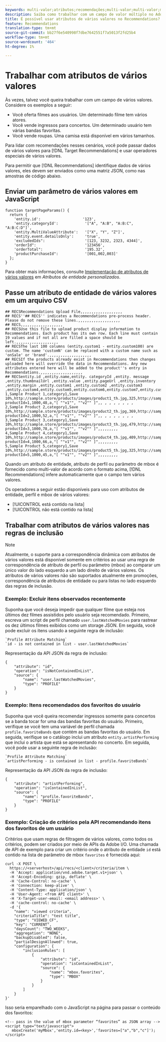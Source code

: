 ```yaml
---
keywords: multi-valor;atributos;recomendações;multi-valor;multi-valor;multi-valor;multi-valor
description: Saiba como trabalhar com um campo de valor múltiplo no Adobe Target Recommendations usando operadores especiais de valor múltiplo, por exemplo, ao recomendar filmes com vários atores.
title: É possível usar atributos de vários valores no Recommendations?
feature: Recommendations
translation-type: tm+mt
source-git-commit: bb27f6e540998f7dbe7642551f7a5013f2fd25b4
workflow-type: tm+mt
source-wordcount: '464'
ht-degree: 1%

---
```



# Trabalhar com atributos de vários valores

Às vezes, talvez você queira trabalhar com um campo de vários valores. Considere os exemplos a seguir:

* Você oferta filmes aos usuários. Um determinado filme tem vários atores.
* Você vende ingressos para concertos. Um determinado usuário tem várias bandas favoritas.
* Você vende roupas. Uma camisa está disponível em vários tamanhos.

Para lidar com recomendações nesses cenários, você pode passar dados de vários valores para [!DNL Target Recommendations] e usar operadores especiais de vários valores.

Para permitir que [!DNL Recommendations] identifique dados de vários valores, eles devem ser enviados como uma matriz JSON, como nas amostras de código abaixo.

## Enviar um parâmetro de vários valores em JavaScript

```
function targetPageParams() { 
  return { 
    'entity.id':                   '123', 
    'entity.categoryId':            '["A", "A:B", "A:B:C", "A:B:C:D"]',        
    'entity.MultiValueAttribute':   '["X", "Y", "Z"]', 
    'entity.event.detailsOnly':     'true', 
    'excludedIds":                  '[123, 3232, 2323, 4344]', 
    'orderId":                      '123456', 
    'orderTotal":                   '195.32', 
    'productPurchaseId":            '[001,002,003]' 
  }; 
}
```

Para obter mais informações, consulte [Implementação de atributos de vários valores](/help/c-recommendations/c-products/custom-entity-attributes.md#section_80FEFE49E8AF415D99B739AA3CBA2A14) em *Atributos de entidade personalizados*.

## Passe um atributo de entidade de vários valores em um arquivo CSV

```
## RECSRecommendations Upload File,,,,,,,,,,,,,,,,,,,
## RECS''## RECS'' indicates a Recommendations pre-process header. Please do not remove these lines.,,,,,,,,,,,,,,,,,,,
## RECS,,,,,,,,,,,,,,,,,,,
## RECSUse this file to upload product display information to Recommendations. Each product has its own row. Each line must contain 19 values and if not all are filled a space should be left.,,,,,,,,,,,,,,,,,,,
## RECSThe last 100 columns (entity.custom1 - entity.custom100) are custom. The name 'customN' can be replaced with a custom name such as 'onSale' or 'brand'.,,,,,,,,,,,,,,,,,,,
## RECSIf the products already exist in Recommendations then changes uploaded here will override the data in Recommendations. Any new attributes entered here will be added to the product''s entry in Recommendations.,,,,,,,,,,,,,,,,,,,
## RECSentity.id ,entity.name,entity. categoryId ,entity. message ,entity.thumbnailUrl ,entity.value ,entity.pageUrl ,entity.inventory ,entity.margin ,entity.custom1 ,entity.custom2 ,entity.custom3 ,entity.custom4,entity.custom5,entity.custom6,entity.custom7,entity.custom8,entity.custom9,entity.custom10,
1,Sample Product 1,category1,Save 10%,http://sample.store/products/images/product1_th.jpg,325,http://sample.store/products/product_detail.jsp?productId=1,1000,48,a,"[ ""v1"", ""v2"" ]",, , , , , , , ,
2,Sample Product 2,category1,Save 10%,http://sample.store/products/images/product2_th.jpg,369,http://sample.store/products/product_detail.jsp?productId=2,1000,52,a,"[ ""v1"", ""v2"" ]",, , , , , , , ,
3,Sample Product 3,category1,Save 10%,http://sample.store/products/images/product3_th.jpg,479,http://sample.store/products/product_detail.jsp?productId=3,1000,78,a,"[ ""v1"", ""v2"" ]",,,,,,,,,
4,Sample Product 4,category1,Save 10%,http://sample.store/products/images/product4_th.jpg,409,http://sample.store/products/product_detail.jsp?productId=4,1000,66,a,"[ ""v1"", ""v2"" ]",,,,,,,,,
5,Sample Product 5,category1,Save 10%,http://sample.store/products/images/product5_th.jpg,325,http://sample.store/products/product_detail.jsp?productId=5,1000,45,a,"[ ""v1"", ""v2"" ]",,,,,,,,, 
```

Quando um atributo de entidade, atributo de perfil ou parâmetro de mbox é fornecido como multi-valor de acordo com o formato acima, [!DNL Recommendations] infere automaticamente que o campo tem vários valores.

Os operadores a seguir estão disponíveis para uso com atributos de entidade, perfil e mbox de vários valores:

* [!UICONTROL está contido na lista]
* [!UICONTROL não está contido na lista]

## Trabalhar com atributos de vários valores nas regras de inclusão

>[!NOTE]
>
>Atualmente, o suporte para a correspondência dinâmica com atributos de vários valores está disponível somente em critérios ao usar uma regra de correspondência de atributo de perfil ou parâmetro (mbox) ao comparar um único valor do lado esquerdo a um lado direito de vários valores. Os atributos de vários valores não são suportados atualmente em promoções, correspondência de atributos de entidade ou para listas no lado esquerdo das regras de inclusão.

### Exemplo: Excluir itens observados recentemente

Suponha que você deseja impedir que qualquer filme que esteja nos últimos dez filmes assistidos pelo usuário seja recomendado. Primeiro, escreva um script de perfil chamado `user.lastWatchedMovies` para rastrear os dez últimos filmes exibidos como um storage JSON. Em seguida, você pode excluir os itens usando a seguinte regra de inclusão:

```
`Profile Attribute Matching`
`id - is not contained in list - user.lastWatchedMovies`
```

Representação da API JSON da regra de inclusão:

```
{
    "attribute": "id",
    "operation": "isNotContainedInList",
    "source": {
        "name": "user.lastWatchedMovies",
        "type": "PROFILE"
    }
} 
```

### Exemplo: Itens recomendados dos favoritos do usuário

Suponha que você queira recomendar ingressos somente para concertos se a banda tocar for uma das bandas favoritas do usuário. Primeiro, verifique se você tem uma variável de perfil chamada `profile.favoriteBands` que contém as bandas favoritas do usuário. Em seguida, verifique se o catálogo inclui um atributo `entity.artistPerforming` que inclui o artista que está se apresentando no concerto. Em seguida, você pode usar a seguinte regra de inclusão:

```
`Profile Attribute Matching`
`artistPerforming - is contained in list - profile.favoriteBands`
```

Representação da API JSON da regra de inclusão:

```
{
    "attribute": "artistPerforming",
    "operation": "isContainedInList",
    "source": {
        "name": "profile.favoriteBands",
        "type": "PROFILE"
    }
}
```

### Exemplo: Criação de critérios pela API recomendando itens dos favoritos de um usuário

Critérios que usam regras de filtragem de vários valores, como todos os critérios, podem ser criados por meio de APIs da Adobe I/O. Uma chamada de API de exemplo para criar um critério onde o atributo de entidade `id` está contido na lista de parâmetro de mbox `favorites` é fornecida aqui:

```
curl -X POST \
  https://<serverhost>/api/recs/<client>/criteria/item \
  -H 'Accept: application/vnd.adobe.target.v1+json' \
  -H 'Accept-Encoding: gzip, deflate' \
  -H 'Cache-Control: no-cache' \
  -H 'Connection: keep-alive' \
  -H 'Content-Type: application/json' \
  -H 'User-Agent: <from API client>' \
  -H 'X-Target-user-email: <email address>' \
  -H 'cache-control: no-cache' \
  -d '{
    "name": "viewed criteria",
    "criteriaTitle": "test title",
    "type": "VIEWED_CF",
    "key": "CURRENT",
    "daysCount": "TWO_WEEKS",
    "aggregation": "NONE",
    "backupDisabled": false,
    "partialDesignAllowed": true,
    "configuration": {
        "inclusionRules": [
            {
                "attribute": "id",
                "operation": "isContainedInList",
                "source": {
                    "name": "mbox.favorites",
                    "type": "MBOX"
                }
            }
        ]
    }
}'
```

Isso seria emparelhado com o JavaScript na página para passar o conteúdo dos favoritos:

```
<!-- pass in the value of mbox parameter “favorites” as JSON array -->
<script type="text/javascript">
   mboxCreate('myMbox','entity.id=<key>','favorites=["a","b","c"]');
</script>
```
